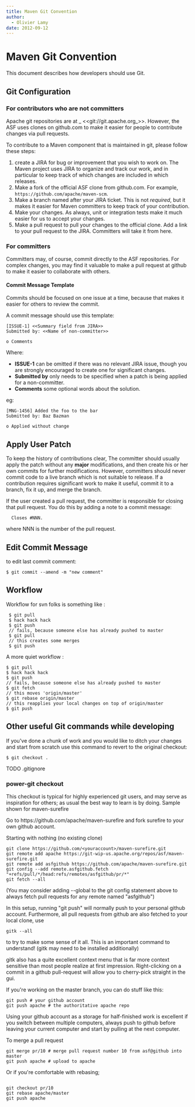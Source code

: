 ```yaml
---
title: Maven Git Convention
author: 
  - Olivier Lamy
date: 2012-09-12
---
```


<!-- Licensed to the Apache Software Foundation (ASF) under one-->
<!-- or more contributor license agreements.  See the NOTICE file-->
<!-- distributed with this work for additional information-->
<!-- regarding copyright ownership.  The ASF licenses this file-->
<!-- to you under the Apache License, Version 2.0 (the-->
<!-- "License"); you may not use this file except in compliance-->
<!-- with the License.  You may obtain a copy of the License at-->
<!---->
<!--   http://www.apache.org/licenses/LICENSE-2.0-->
<!---->
<!-- Unless required by applicable law or agreed to in writing,-->
<!-- software distributed under the License is distributed on an-->
<!-- "AS IS" BASIS, WITHOUT WARRANTIES OR CONDITIONS OF ANY-->
<!-- KIND, either express or implied.  See the License for the-->
<!-- specific language governing permissions and limitations-->
<!-- under the License.-->
<!-- NOTE: For help with the syntax of this file, see:-->
<!-- https://maven.apache.org/doxia/references/apt-format.html-->
# Maven Git Convention

This document describes how developers should use Git\. 

## Git Configuration

### For contributors who are not committers

Apache git repositories are at _ &lt;&lt;git://git\.apache\.org_&gt;&gt;\. However, the ASF uses clones on github\.com to make it easier for people to contribute changes via pull requests\.

To contribute to a Maven component that is maintained in git, please follow these steps:

1. create a JIRA for bug or improvement that you wish to work on\. The Maven project uses JIRA to organize and track our work, and in particular to keep track of which changes are included in which releases\.
1. Make a fork of the official ASF clone from github\.com\. For example, `https://github.com/apache/maven-scm`\.
1. Make a branch named after your JIRA ticket\. This is not _required_, but it makes it easier for Maven committers to keep track of your contribution\.
1. Make your changes\. As always, unit or integration tests make it much easier for us to accept your changes\.
1. Make a pull request to pull your changes to the official clone\. Add a link to your pull request to the JIRA\. Committers will take it from here\.
### For committers

Committers may, of course, commit directly to the ASF repositories\. For complex changes, you may find it valuable to make a pull request at github to make it easier to collaborate with others\.

#### Commit Message Template

Commits should be focused on one issue at a time, because that makes it easier for others to review the commit\.

A commit message should use this template:

```
[ISSUE-1] <<Summary field from JIRA>>
Submitted by: <<Name of non-committer>>

o Comments
```

Where:

- **ISSUE\-1** can be omitted if there was no relevant JIRA issue, though you are strongly encouraged to create one for significant changes\.
- **Submitted by** only needs to be specified when a patch is being applied for a non\-committer\.
- **Comments** some optional words about the solution\.

eg:

```
[MNG-1456] Added the foo to the bar
Submitted by: Baz Bazman

o Applied without change
```

## Apply User Patch

To keep the history of contributions clear, The committer should usually apply the patch without any **major** modifications, and then create his or her own commits for further modifications\. However, committers should never commit code to a live branch which is not suitable to release\. If a contribution requires significant work to make it useful, commit it to a branch, fix it up, and merge the branch\.

If the user created a pull request, the committer is responsible for closing that pull request\. You do this by adding a note to a commit message:

```
  Closes #NNN.
```

where NNN is the number of the pull request\.

## Edit Commit Message

to edit last commit comment:

```
$ git commit --amend -m "new comment"
```

## Workflow

Workflow for svn folks is something like :

```
 $ git pull
 $ hack hack hack
 $ git push
 // fails, because someone else has already pushed to master
 $ git pull
 // this creates some merges
 $ git push
```

A more quiet workflow :

```
$ git pull
$ hack hack hack
$ git push
// fails, because someone else has already pushed to master
$ git fetch
// this moves 'origin/master'
$ git rebase origin/master
// this reapplies your local changes on top of origin/master
$ git push
```

## Other useful Git commands while developing

If you&apos;ve done a chunk of work and you would like to ditch your changes and start from scratch use this command to revert to the original checkout:

```
$ git checkout .
```

TODO \.gitignore

### power\-git checkout

This checkout is typical for highly experienced git users, and may serve as inspiration for others; as usual the best way to learn is by doing\. Sample shown for maven\-surefire

Go to https://github\.com/apache/maven\-surefire and fork surefire to your own github account\.

Starting with nothing \(no existing clone\)

```
git clone https://github.com/<youraccount>/maven-surefire.git
git remote add apache https://git-wip-us.apache.org/repos/asf/maven-surefire.git
git remote add asfgithub https://github.com/apache/maven-surefire.git
git config --add remote.asfgithub.fetch "+refs/pull/*/head:refs/remotes/asfgithub/pr/*"
git fetch --all
```

\(You may consider adding \-\-global to the git config statement above to always fetch pull requests for any remote named &quot;asfgithub&quot;\)

In this setup, running &quot;git push&quot; will normally push to your personal github account\. Furthermore, all pull requests from github are also fetched to your local clone, use

```
gitk --all
```

to try to make some sense of it all\. This is an important command to understand\! \(gitk may need to be installed additionally\)

gitk also has a quite excellent context menu that is far more context sensitive than most people realize at first impression\. Right\-clicking on a commit in a github pull\-request will allow you to cherry\-pick straight in the gui\.

If you&apos;re working on the master branch, you can do stuff like this:

```
git push # your github account
git push apache # the authoritative apache repo
```

Using your github account as a storage for half\-finished work is excellent if you switch between multiple computers, always push to github before leaving your current computer and start by pulling at the next computer\.

To merge a pull request

```
git merge pr/10 # merge pull request number 10 from asf@github into master
git push apache # upload to apache
```

Or if you&apos;re comfortable with rebasing;

```

git checkout pr/10
git rebase apache/master
git push apache
```

